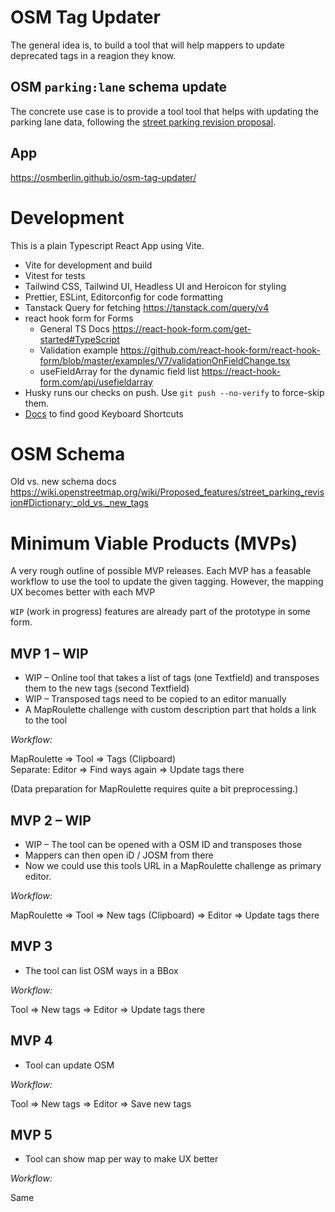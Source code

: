 # OSM Tag Updater

The general idea is, to build a tool that will help mappers to update deprecated tags in a reagion they know.

## OSM `parking:lane` schema update

The concrete use case is to provide a tool tool that helps with updating the parking lane data, following the [street parking revision proposal](https://wiki.openstreetmap.org/wiki/Proposed_features/street_parking_revision).

## App

https://osmberlin.github.io/osm-tag-updater/

# Development

This is a plain Typescript React App using Vite.

- Vite for development and build
- Vitest for tests
- Tailwind CSS, Tailwind UI, Headless UI and Heroicon for styling
- Prettier, ESLint, Editorconfig for code formatting
- Tanstack Query for fetching https://tanstack.com/query/v4
- react hook form for Forms
  - General TS Docs https://react-hook-form.com/get-started#TypeScript
  - Validation example https://github.com/react-hook-form/react-hook-form/blob/master/examples/V7/validationOnFieldChange.tsx
  - useFieldArray for the dynamic field list https://react-hook-form.com/api/usefieldarray
- Husky runs our checks on push. Use `git push --no-verify` to force-skip them.
- [Docs](https://developer.mozilla.org/en-US/docs/Web/API/UI_Events/Keyboard_event_key_values) to find good Keyboard Shortcuts

# OSM Schema

Old vs. new schema docs https://wiki.openstreetmap.org/wiki/Proposed_features/street_parking_revision#Dictionary:_old_vs._new_tags

# Minimum Viable Products (MVPs)

A very rough outline of possible MVP releases. Each MVP has a feasable workflow to use the tool to update the given tagging. However, the mapping UX becomes better with each MVP

`WIP` (work in progress) features are already part of the prototype in some form.

## MVP 1 – WIP

- WIP – Online tool that takes a list of tags (one Textfield) and transposes them to the new tags (second Textfield)
- WIP – Transposed tags need to be copied to an editor manually
- A MapRoulette challenge with custom description part that holds a link to the tool

_Workflow:_

MapRoulette => Tool => Tags (Clipboard)<br />
Separate: Editor => Find ways again => Update tags there

(Data preparation for MapRoulette requires quite a bit preprocessing.)

## MVP 2 – WIP

- WIP – The tool can be opened with a OSM ID and transposes those
- Mappers can then open iD / JOSM from there
- Now we could use this tools URL in a MapRoulette challenge as primary editor.

_Workflow:_

MapRoulette => Tool => New tags (Clipboard) => Editor => Update tags there

## MVP 3

- The tool can list OSM ways in a BBox

_Workflow:_

Tool => New tags => Editor => Update tags there

## MVP 4

- Tool can update OSM

_Workflow:_

Tool => New tags => Editor => Save new tags

## MVP 5

- Tool can show map per way to make UX better

_Workflow:_

Same
